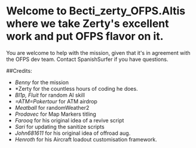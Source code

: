 # Welcome to Becti_zerty_OFPS.Altis where we take Zerty's excellent work and put OFPS flavor on it.

You are welcome to help with the mission, given that it's in agreement with the OFPS dev team. Contact SpanishSurfer if you have questions.

##Credits:
- *Benny* for the mission
- *Zerty for the countless hours of coding he does.
- *Bl1p, Fluit* for random AI skill
- *=ATM=Pokertour* for ATM airdrop
- *Meatball* for randomWeather2
- *Prodavec* for Map Markers titling
- *Farooq* for his original idea of a revive script
- *Sari* for updating the sanitize scripts
- *John681611* for his original idea of offroad aug.
- *Henroth* for his Aircraft loadout customisation framework.
